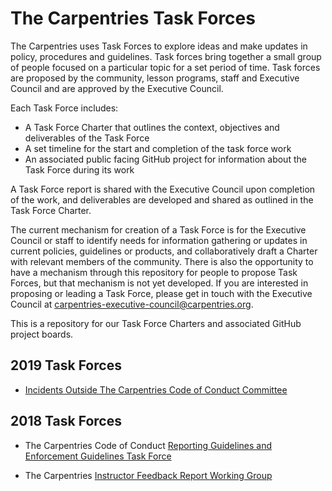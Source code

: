 # The Carpentries Task Forces

The Carpentries uses Task Forces to explore ideas and make updates in policy, procedures and guidelines. Task forces bring together a small group of people focused on a particular topic for a set period of time. Task forces are proposed by the community, lesson programs, staff and Executive Council and are approved by the Executive Council. 

Each Task Force includes:

- A Task Force Charter that outlines the context, objectives and deliverables of the Task Force
- A set timeline for the start and completion of the task force work
- An associated public facing GitHub project for information about the Task Force during its work

A Task Force report is shared with the Executive Council upon completion of the work, and deliverables are developed and shared as outlined in the Task Force Charter.

The current mechanism for creation of a Task Force is for the Executive Council or staff to identify needs for information gathering or updates in current policies, guidelines or products, and collaboratively draft a Charter with relevant members of the community. There is also the opportunity to have a mechanism through this repository for people to propose Task Forces, but that mechanism is not yet developed. If you are interested in proposing or leading a Task Force, please get in touch with the Executive Council at [carpentries-executive-council@carpentries.org](mailto:carpentries-executive-council@carpentries.org).

This is a repository for our Task Force Charters and associated GitHub project boards.

## 2019 Task Forces

- [Incidents Outside The Carpentries Code of Conduct Committee](https://github.com/carpentries/task-forces/tree/master/2019/incidents-outside-cocc)

## 2018 Task Forces

- The Carpentries Code of Conduct [Reporting Guidelines and Enforcement Guidelines Task Force](https://github.com/carpentries/coc-guidelines-taskforce)

- The Carpentries [Instructor Feedback Report Working Group](https://github.com/carpentries/instructor-feedback)
